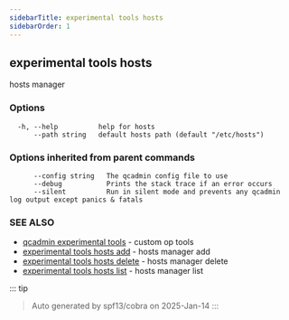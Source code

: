 ```yaml
---
sidebarTitle: experimental tools hosts
sidebarOrder: 1
---
```


## experimental tools hosts

hosts manager

### Options

```
  -h, --help          help for hosts
      --path string   default hosts path (default "/etc/hosts")
```

### Options inherited from parent commands

```
      --config string   The qcadmin config file to use
      --debug           Prints the stack trace if an error occurs
      --silent          Run in silent mode and prevents any qcadmin log output except panics & fatals
```

### SEE ALSO

* [qcadmin experimental tools](experimental_tools.md)	 - custom op tools
* [experimental tools hosts add](experimental_tools_hosts_add.md)	 - hosts manager add
* [experimental tools hosts delete](experimental_tools_hosts_delete.md)	 - hosts manager delete
* [experimental tools hosts list](experimental_tools_hosts_list.md)	 - hosts manager list

::: tip
>Auto generated by spf13/cobra on 2025-Jan-14
:::